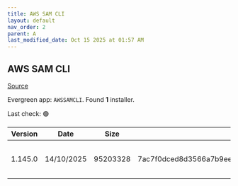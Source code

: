 ```yaml
---
title: AWS SAM CLI
layout: default
nav_order: 2
parent: A
last_modified_date: Oct 15 2025 at 01:57 AM
---
```


## AWS SAM CLI

[Source](https://github.com/aws/aws-sam-cli/)

Evergreen app: `AWSSAMCLI`. Found **1** installer.

Last check: 🟢

| Version | Date       | Size     | Sha256                                                           | Architecture | InstallerType | Type | URI                                                                                                                                                                          |
| ------- | ---------- | -------- | ---------------------------------------------------------------- | ------------ | ------------- | ---- | ---------------------------------------------------------------------------------------------------------------------------------------------------------------------------- |
| 1.145.0 | 14/10/2025 | 95203328 | 7ac7f0dced8d3566a7b9ee5fb7f15a51301e0004edc3cc5ecf5ea4d4a1c1fd4d | x86          | Default       | msi  | [https://github.com/aws/aws-sam-cli/releases/download/v1.145.0/AWS_SAM_CLI_64_PY3.msi](https://github.com/aws/aws-sam-cli/releases/download/v1.145.0/AWS_SAM_CLI_64_PY3.msi) |
